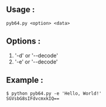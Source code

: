 
## Usage :

```
pyb64.py <option> <data> 
```

## Options :

1. '-d' or '--decode'
2. '-e' or '--decode'

## Example :

```
$ python pyb64.py -e 'Hello, World!'
SGVsbG8sIFdvcmxkIQ==

```
